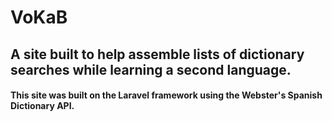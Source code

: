 # VoKaB 
## A site built to help assemble lists of dictionary searches while learning a second language.

#### This site was built on the Laravel framework using the Webster's Spanish Dictionary API.





